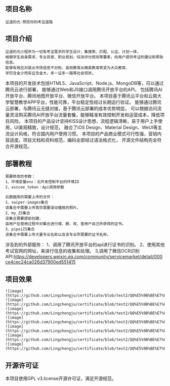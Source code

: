    
项目名称
-----
```
证道的光-照亮你的考证道路
```
项目介绍
-----
```
证道的光小程序为一切有考证需求的学生设计，集搜索、匹配、认证、计划一体，
根据学生自身需求、专业背景、职业规划、综测评分规则等要素，向用户提供考证的建议和帮助信息。
能够有效应对就业市场信息不对称、高校教育从精英教育转变为大众教育、
学历含金少而有证含金大，多一证多一路等社会现状。
```
本项目的开发技术包括HTML5、JavaScript、Node.js、MongoDB等，可以通过腾讯云进行部署，
能够通过Web和JS接口调用腾讯开放平台的API，
包括腾讯AI开放平台、腾讯地图开放平台、微信开放平台。
本项目基于腾讯云平台和云南大学智慧教学APP平台，性能可靠，平台稳定性经过长期运行验证。
能够通过腾讯云部署，与腾讯云无缝对接，基于腾讯云部署的成本优势明显，
可以根据访问流量灵活购买腾讯AI开放平台流量套餐，能够精准有效控制开发和运营成本，降低项目风险。
本项目的产品设计坚持KISS设计思想，流程逻辑清晰，易于用户上手使用，UI美观精致，设计规范，
融合了iOS Design、Material Design、WeUI等主流设计风格，符合国内用户使用习惯。
本项目的产品商业模式可行性强，营销内容适度。项目文档和资料规范，编码全部经过语法格式化，
开源文件结构完全符合开源规范。  

部署教程
----
```  
需要修改的参数：
1、环境变量env：云开发控制平台的环境ID
2，asscee_token：Api调用参数
```
```
云数据库的需要上传的文件：
1、swiper-images集合
该集合中需要上传首页需要滚动播放的照片。
2、my_ZS集合
该集合需要提前创建，
由用户在使用过程中对集合进行增、删、改、查用户自己所获得的证书。  
3、pipeiZS集合
该集合中需要上传大量专业名称以及该专业所需要的证书名称。
```
涉及到的外部服务：
1、调用了腾讯开放平台的api进行证书的识别。
2、使用其他考试官网的网址，来进行信息的收集和处理。
3,调用了微信OCR识别API:https://developers.weixin.qq.com/community/servicemarket/detail/000ce4cec24ca026d37900ed551415

项目效果
-----
```
![image](https://github.com/Lingzhengju/certificate/blob/test2/QQ%E5%9B%BE%E7%89%8720201113204848.png)
![image](https://github.com/Lingzhengju/certificate/blob/test2/QQ%E5%9B%BE%E7%89%8720201113204859.png)
![image](https://github.com/Lingzhengju/certificate/blob/test2/QQ%E5%9B%BE%E7%89%8720201113204910.png)
![image](https://github.com/Lingzhengju/certificate/blob/test2/QQ%E5%9B%BE%E7%89%8720201113204917.png)
![image](https://github.com/Lingzhengju/certificate/blob/test2/QQ%E5%9B%BE%E7%89%8720201113204924.png)
![image](https://github.com/Lingzhengju/certificate/blob/test2/QQ%E5%9B%BE%E7%89%8720201113204930.png)
![image](https://github.com/Lingzhengju/certificate/blob/test2/QQ%E5%9B%BE%E7%89%8720201113204942.png)
```
开源许可证
------
本项目使用GPL v3.license开源许可证，满足开源规范。


